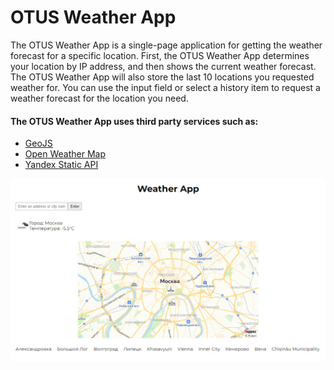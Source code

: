# OTUS Weather App

The OTUS Weather App is a single-page application for getting the weather forecast for a specific location.
First, the OTUS Weather App determines your location by IP address, and then shows the current weather forecast.
The OTUS Weather App will also store the last 10 locations you requested weather for.
You can use the input field or select a history item to request a weather forecast for the location you need.

#### The OTUS Weather App uses third party services such as:

- [GeoJS](https://geojs.io)
- [Open Weather Map](https://openweathermap.org/current)
- [Yandex Static API](https://yandex.ru/dev/maps/staticapi/doc/1.x/dg/concepts/input_params.html)

<p align="center">
  <img src="./src/img/main.png" alt="The OTUS Weather App"/>
</p>

